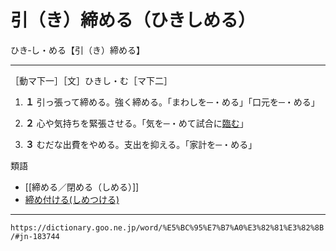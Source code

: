 # 引（き）締める（ひきしめる）
ひき‐し・める【引（き）締める】

-----------------------

［動マ下一］［文］ひきし・む［マ下二］

1.  **１** 引っ張って締める。強く締める。「まわしを─・める」「口元を─・める」
    

1.  **２** 心や気持ちを緊張させる。「気を─・めて試合に[臨む](臨む（のぞむ）)」
    

1.  **３** むだな出費をやめる。支出を抑える。「家計を─・める」
    

類語

-  [[締める／閉める（しめる）]]
-   [締め付ける(しめつける)](https://dictionary.goo.ne.jp/word/%E7%B7%A0%E4%BB%98%E3%81%91%E3%82%8B/#jn-101046)
---
`https://dictionary.goo.ne.jp/word/%E5%BC%95%E7%B7%A0%E3%82%81%E3%82%8B/#jn-183744`